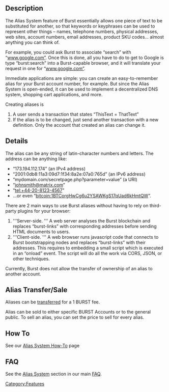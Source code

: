 <languages/>

<translate>

Description
-----------

The Alias System feature of Burst essentially allows one piece of text to be substituted for another, so that keywords or keyphrases can be used to represent other things – names, telephone numbers, physical addresses, web sites, account numbers, email addresses, product SKU codes... almost anything you can think of.

For example, you could ask Burst to associate “search” with “www.google.com”. Once this is done, all you have to do to get to Google is type “burst:search” into a Burst-capable browser, and it will translate your request in one for “www.google.com”.

Immediate applications are simple: you can create an easy-to-remember alias for your Burst account number, for example. But since the Alias System is open-ended, it can be used to implement a decentralized DNS system, shopping cart applications, and more.

Creating aliases is

1.  A user sends a transaction that states “ThisText = ThatText”
2.  If the alias is to be changed, just send another transaction with a new definition. Only the account that created an alias can change it.

Details
-------

The alias can be any string of latin-character numbers and letters. The address can be anything like:

-   “173.194.112.174” (an IPv4 address)
-   “2001:0db8:11a3:09d7:1f34:8a2e:07a0:765d” (an IPv6 address)
-   “mydomain.com/secretpage.php?parameter=value” (a URI)
-   “johnsmith@matrix.com”
-   “<tel:+44-20-8123-4567>”
-   ...or even “<bitcoin:1BTCorgHwCg6u2YSAWKgS17qUad6kHmtQW>”.

There are 2 main ways to use Burst aliases without having to rely on third-party plugins for your browser:

1.  '''Server-side. ''' A web server analyses the Burst blockchain and replaces “burst-links” with corresponding addresses before sending HTML documents to users.
2.  '''Client-side. ''' A web browser runs javascript code that connects to Burst bootstrapping nodes and replaces “burst-links” with their addresses. This requires to embedding a small script which is executed in an “onload” event. The script will do all the work via CORS, JSON, or other techniques.

Currently, Burst does not allow the transfer of ownership of an alias to another account.

Alias Transfer/Sale
-------------------

Aliases can be [transferred](how-to-createalias.md) for a 1 BURST fee.

Alias can be sold to either specific BURST Accounts or to the general public. To sell an alias, you can set the price to sell for every alias.

How To
------

See our [Alias System How-To](how-to-alias.md) page

FAQ
---

See the [Alias System](faq-the-burst-alias-system.md) section in our main [FAQ](faq.md).

</translate>

<Category:Features>

